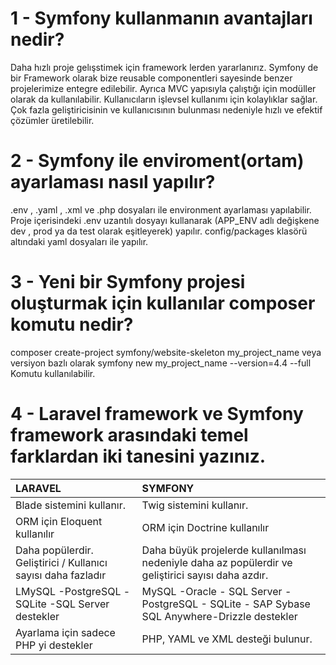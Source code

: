 # 1 - Symfony kullanmanın avantajları nedir?
Daha hızlı proje gelışstimek için framework lerden yararlanırız. Symfony de bir Framework olarak bize reusable componentleri sayesinde benzer projelerimize entegre edilebilir. 
Ayrıca MVC yapısıyla çalıştığı için modüller olarak da kullanılabilir. Kullanıcıların işlevsel kullanımı için kolaylıklar sağlar. 
Çok fazla geliştiricisinin ve kullanıcısının bulunması nedeniyle hızlı ve efektif çözümler üretilebilir.

# 2 - Symfony ile enviroment(ortam) ayarlaması nasıl yapılır?
.env , .yaml , .xml ve .php dosyaları ile environment ayarlaması yapılabilir.
Proje içerisindeki .env uzantılı dosyayı kullanarak (APP_ENV adlı değişkene dev , prod ya da test olarak eşitleyerek) yapılır.
config/packages klasörü altındaki yaml dosyaları ile yapılır.

# 3 - Yeni bir Symfony projesi oluşturmak için kullanılar composer komutu nedir?
composer create-project symfony/website-skeleton my_project_name 
veya versiyon bazlı olarak
symfony new my_project_name --version=4.4 --full
Komutu kullanılabilir.

# 4 - Laravel framework ve Symfony framework arasındaki temel farklardan iki tanesini yazınız.

| LARAVEL | SYMFONY                       |
| :-------- |  :-------------------------------- |
| Blade  sistemini kullanır.     | Twig  sistemini kullanır.  |
| ORM için Eloquent  kullanılır    | ORM için Doctrine kullanılır  |
| Daha popülerdir. Geliştirici / Kullanıcı sayısı daha fazladır    | Daha büyük projelerde kullanılması nedeniyle daha az popülerdir ve geliştirici sayısı daha azdır.|
| LMySQL -PostgreSQL -SQLite -SQL Server  destekler   | MySQL -Oracle - SQL Server - PostgreSQL - SQLite - SAP Sybase SQL Anywhere-Drizzle  destekler |
| Ayarlama için sadece PHP yi destekler     | PHP, YAML ve XML desteği bulunur.  |












